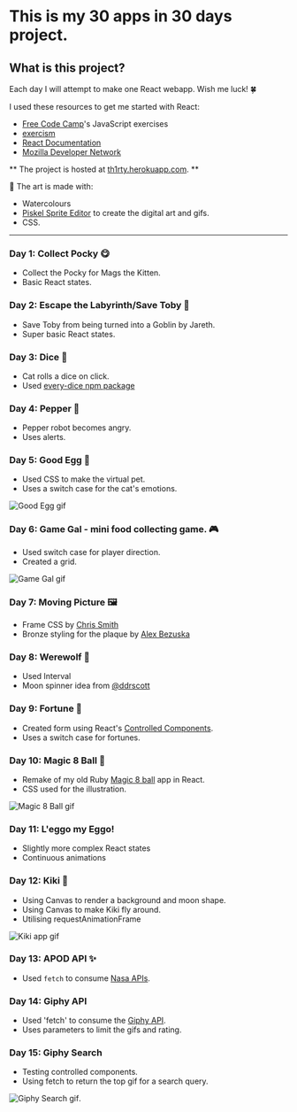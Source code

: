 
# This is my 30 apps in 30 days project.


## What is this project?

Each day I will attempt to make one React webapp.
Wish me luck! 🍀

I used these resources to get me started with React:

- [Free Code Camp](https://www.freecodecamp.com/)'s JavaScript exercises
- [exercism](http://exercism.io/)
- [React Documentation](https://facebook.github.io/react/)
- [Mozilla Developer Network](https://developer.mozilla.org/en-US/)


** The project is hosted at [th1rty.herokuapp.com](https://th1rty.herokuapp.com/). **


🎨 The art is made with:

- Watercolours
- [Piskel Sprite Editor](http://www.piskelapp.com/) to create the digital art and gifs.
- CSS.

---

### Day 1: Collect Pocky 😋

- Collect the Pocky for Mags the Kitten.
- Basic React states.


### Day 2: Escape the Labyrinth/Save Toby 👶

- Save Toby from being turned into a Goblin by Jareth.
- Super basic React states.


### Day 3: Dice 🎲

- Cat rolls a dice on click.
- Used [every-dice npm package](https://www.npmjs.com/package/every-dice)


### Day 4: Pepper 🤖

- Pepper robot becomes angry.
- Uses alerts.


### Day 5: Good Egg 🥚
- Used CSS to make the virtual pet.
- Uses a switch case for the cat's emotions.

![Good Egg gif](https://media.giphy.com/media/l0IydJ8PcTC3dBtpS/giphy.gif "Good Egg in action!")


### Day 6: Game Gal - mini food collecting game. 🎮
- Used switch case for player direction.
- Created a grid.

![Game Gal gif](https://media.giphy.com/media/3og0IDf6weVX4zOtpu/giphy.gif "Game Gal in action")


### Day 7: Moving Picture 🖼️
- Frame CSS by [Chris Smith](https://codepen.io/chris22smith/pen/PbBwjp)
- Bronze styling for the plaque by [Alex Bezuska](https://codepen.io/AlexBezuska/pen/zyiCs)


### Day 8: Werewolf 🐺
- Used Interval
- Moon spinner idea from [@ddrscott](https://gist.github.com/ddrscott/5339084)


### Day 9: Fortune 🔮
- Created form using React's [Controlled Components](https://facebook.github.io/react/docs/forms.html).
- Uses a switch case for fortunes.


### Day 10: Magic 8 Ball 🎱
- Remake of my old Ruby [Magic 8 ball](https://pink8ball.herokuapp.com/answer) app in React.
- CSS used for the illustration.

![Magic 8 Ball gif](https://media.giphy.com/media/3o7btM9ZguhZ0q3eXS/giphy.gif "Magic 8 Ball in action")


### Day 11: L'eggo my Eggo!
- Slightly more complex React states
- Continuous animations


### Day 12: Kiki 🎃
- Using Canvas to render a background and moon shape.
- Using Canvas to make Kiki fly around.
- Utilising requestAnimationFrame

![Kiki app gif](https://media.giphy.com/media/xUPGcjiqSRTxE9iKY0/giphy.gif "Kiki app in action")


### Day 13: APOD API ✨
- Used `fetch` to consume [Nasa APIs](https://api.nasa.gov/).


### Day 14: Giphy API
- Used 'fetch' to consume the [Giphy API](https://github.com/Giphy/GiphyAPI).
- Uses parameters to limit the gifs and rating.


### Day 15: Giphy Search
- Testing controlled components.
- Using fetch to return the top gif for a search query.

![Giphy Search gif](https://media.giphy.com/media/3o7btXFJQN7WwfaV68/giphy.gif "Search in action").
